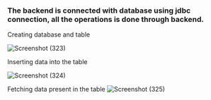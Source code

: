 ### The backend is connected with database using jdbc connection, all the operations is done through backend.
Creating database and table 

![Screenshot (323)](https://github.com/user-attachments/assets/b0b31b4f-5cec-450c-883f-9de3f3e69130)

Inserting data into the table

![Screenshot (324)](https://github.com/user-attachments/assets/8f77f044-954b-426c-ab24-c433ead21021)

Fetching data present in the table
![Screenshot (325)](https://github.com/user-attachments/assets/361e390f-b212-4a33-9295-f21bff5bec5c)
